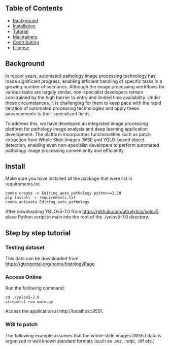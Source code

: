 
## Table of Contents

- [Background](#background)
- [Installation](#installation)
- [Tutorial](#tutorial)
- [Maintainers](#maintainers)
- [Contributing](#contributing)
- [License](#license)
  
## Background
In recent years, automated pathology image processing technology has made significant progress, enabling efficient handling of specific tasks in a growing number of scenarios. Although the image processing workflows for various tasks are largely similar, non-specialist developers remain constrained by the high barrier to entry and limited time availability. Under these circumstances, it is challenging for them to keep pace with the rapid iteration of automated processing technologies and apply these advancements to their specialized fields.

To address this, we have developed an integrated image processing platform for pathology image analysis and deep learning application development. The platform incorporates functionalities such as patch extraction from Whole Slide Images (WSI) and YOLO-based object detection, enabling even non-specialist developers to perform automated pathology image processing conveniently and efficiently.

## Install
Make sure you have installed all the package that were list in requirements.txt
```
conda create -n Editing_auto_pathology python==3.10
pip install -r requirements.txt
conda activate Editing_auto_pathology
```
After downloading YOLOv5-7.0 from https://github.com/ultralytics/yolov5, place  Python script in main into the root of the ./yolov5-7.0 directory.

## Step by step tutorial

### Testing dataset
This data can be downloaded from https://gtexportal.org/home/histologyPage




### Access Online
Run the following command:
```
cd ./yolov5-7.0
streamlit run main.py
```

Access the application at http://localhost:8501.

### WSI to patch
The following example assumes that the whole slide images (WSIs) data is organized in well known standard formats (such as .svs, .ndpi, .tiff etc.)

